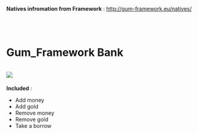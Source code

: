 <b>Natives infromation from Framework</b> : http://gum-framework.eu/natives/
</br></br></br></br>



# Gum_Framework Bank</br></br><img src="https://cdn.discordapp.com/attachments/944656734134370344/992016871480115300/bank.png">
<b>Included</b> : </br>
- Add money</br>
- Add gold</br>
- Remove money</br>
- Remove gold</br>
- Take a borrow</br>

